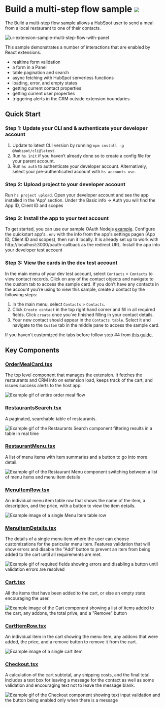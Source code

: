 # Build a multi-step flow sample ![](https://badgen.net/badge/-/TypeScript/blue?icon=typescript&label)

The Build a multi-step flow sample allows a HubSpot user to send a meal from a local restaurant to one of their contacts.

![ui-extension-sample-multi-step-flow-with-panel](https://github.com/HubSpot/ui-extensions-examples/assets/110251572/1b5b00dc-7c21-4b76-931e-0fd2bed18fd5)

This sample demonstrates a number of interactions that are enabled by React extensions.

- realtime form validation
- a form in a Panel
- table pagination and search
- async fetching with HubSpot serverless functions
- loading, error, and empty states
- getting current contact properties
- getting current user properties
- triggering alerts in the CRM outside extension boundaries

## Quick Start

### Step 1: Update your CLI and & authenticate your developer account

1. Update to latest CLI version by running `npm install -g @hubspot/cli@latest`.
1. Run `hs init` if you haven’t already done so to create a config file for your parent account.
1. Run `hs auth` to authenticate your developer account. Alternatively, select your pre-authenticated account with `hs accounts use`.

### Step 2: Upload project to your developer account

Run `hs project upload`. Open your developer account and see the app installed in the 'App' section. Under the Basic info -> Auth you will find the App ID, Client ID and scopes

### Step 3: Install the app to your test account

To get started, you can use our sample OAuth Nodejs [example](https://github.com/hubspot/oauth-quickstart-nodejs). 
Configure the quickstart app's `.env` with the info from the app's settings pagen (App ID, Client ID and scopes), then run it locally. It is already set up to work with http://localhost:3000/oauth-callback as the redirect URL. Install the app into your developer test account

### Step 3: View the cards in the dev test account

In the main menu of your dev test account, select `Contacts` > `Contacts` to view contact records. Click on any of the contact objects and navigate to the custom tab to access the sample card. If you don’t have any contacts in the account you’re using to view this sample, create a contact by the following steps:

1. In the main menu, select `Contacts` > `Contacts`.
2. Click `Create contact` in the top right hand corner and fill in all required fields. Click `create` once you’ve finished filling in your contact details.
3. Your new contact should appear in the `Contacts table`. Select it and navigate to the `Custom` tab in the middle pane to access the sample card.

If you haven't customized the tabs before follow step #4 from [this guide](https://developers.hubspot.com/docs/platform/ui-extensions-quickstart).

## Key Components

### [OrderMealCard.tsx](src/app/extensions/components/OrderMealCard.tsx)

The top level component that manages the extension. It fetches the restaurants and CRM info on extension load, keeps track of the cart, and issues success alerts to the host app.

![Example gif of entire order meal flow](examples/OrderMealCard.gif)

### [RestaurantsSearch.tsx](src/app/extensions/components/RestaurantsSearch.tsx)

A paginated, searchable table of restaurants.

![Example gif of the Restaurants Search component filtering results in a table in real time](examples/RestaurantsSearch.gif)

### [RestaurantMenu.tsx](src/app/extensions/components/RestaurantMenu.tsx)

A list of menu items with item summaries and a button to go into more detail.

![Example gif of the Restaurant Menu component switching between a list of menu items and menu item details](examples/RestaurantMenu.gif)

### [MenuItemRow.tsx](src/app/extensions/components/MenuItemRow.tsx)

An individual menu item table row that shows the name of the item, a description, and the price, with a button to view the item details.

![Example image of a single Menu Item table row](examples/MenuItemRow.png)

### [MenuItemDetails.tsx](src/app/extensions/components/MenuItemDetails.tsx)

The details of a single menu item where the user can choose customizations for the paricular menu item. Features validation that will show errors and disable the "Add" button to prevent an item from being added to the cart until all requirements are met.

![Example gif of required fields showing errors and disabling a button until validation errors are resolved](examples/MenuItemDetails.gif)

### [Cart.tsx](src/app/extensions/components/Cart.tsx)

All the items that have been added to the cart, or else an empty state encouraging the user.

![Example image of the Cart component showing a list of items added to the cart, any addons, the total prive, and a "Remove" button](examples/Cart.png)

### [CartItemRow.tsx](src/app/extensions/components/CartItemRow.tsx)

An individual item in the cart showing the menu item, any addons that were added, the price, and a remove button to remove it from the cart.

![Example image of a single cart item](examples/CartItemRow.png)

### [Checkout.tsx](src/app/extensions/components/Checkout.tsx)

A calculation of the cart subtotal, any shipping costs, and the final total. Includes a text box for leaving a message for the contact as well as some validation and encouraging text not to leave the message blank.

![Example gif of the Checkout component showing text input validation and the button being enabled only when there is a message](examples/Checkout.gif)

